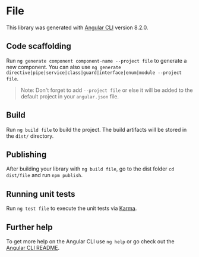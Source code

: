 # File

This library was generated with [Angular CLI](https://github.com/angular/angular-cli) version 8.2.0.

## Code scaffolding

Run `ng generate component component-name --project file` to generate a new component. You can also use `ng generate directive|pipe|service|class|guard|interface|enum|module --project file`.
> Note: Don't forget to add `--project file` or else it will be added to the default project in your `angular.json` file. 

## Build

Run `ng build file` to build the project. The build artifacts will be stored in the `dist/` directory.

## Publishing

After building your library with `ng build file`, go to the dist folder `cd dist/file` and run `npm publish`.

## Running unit tests

Run `ng test file` to execute the unit tests via [Karma](https://karma-runner.github.io).

## Further help

To get more help on the Angular CLI use `ng help` or go check out the [Angular CLI README](https://github.com/angular/angular-cli/blob/master/README.md).

